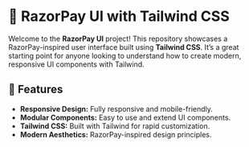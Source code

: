 # 🎨 RazorPay UI with Tailwind CSS

Welcome to the **RazorPay UI** project! This repository showcases a RazorPay-inspired user interface built using **Tailwind CSS**. It’s a great starting point for anyone looking to understand how to create modern, responsive UI components with Tailwind.

## 🚀 Features

- **Responsive Design:** Fully responsive and mobile-friendly.
- **Modular Components:** Easy to use and extend UI components.
- **Tailwind CSS:** Built with Tailwind for rapid customization.
- **Modern Aesthetics:** RazorPay-inspired design principles.
